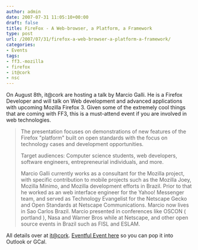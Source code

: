 ```yaml
---
author: admin
date: 2007-07-31 11:05:10+00:00
draft: false
title: FireFox - A Web-browser, a Platform, a Framework
type: post
url: /2007/07/31/firefox-a-web-browser-a-platform-a-framework/
categories:
- Events
tags:
- ff3.-mozilla
- firefox
- it@cork
- nsc
---
```


On August 8th, it@cork are hosting a talk by Marcio Galli. He is a Firefox Developer and will talk on Web development and advanced applications with upcoming Mozilla Firefox 3. Given some of the extremely cool things that are coming with FF3, this is a must-attend event if you are involved in web technologies.




<blockquote>
The presentation focuses on demonstrations of new features of the Firefox "platform" built on open standards with the focus on technology cases and development opportunities.

Target audiences: Computer science students, web developers, software engineers, entrepreneurial individuals, and more.

Marcio Galli currently works as a consultant for the Mozilla project, with specific contribution to mobile projects such as the Mozilla Joey, Mozilla Minimo, and Mozilla development efforts in Brazil. Prior to that he worked as an web interface engineer for the Yahoo! Messenger team, and served as Technology Evangelist for the Netscape Gecko and Open Standards at Netscape Communications. Marcio now lives in Sao Carlos Brazil. Marcio presented in conferences like OSCON ( portland ), Nasa and Warner Bros while at Netscape, and other open source events in Brazil such as FISL and ESLAM.
</blockquote>



All details over at [it@cork](http://www.itcork.ie/index.cfm?page=events&eventId=99).
[Eventful Event here](http://eventful.com/events/E0-001-005455899-8) so you can pop it into Outlook or GCal.


